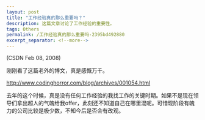 ```yaml
---
layout: post
title: "工作经验真的那么重要吗？"
description: 这篇文章讨论了工作经验的重要性。
tags: Others
permalink: /工作经验真的那么重要吗-2395bd492880
excerpt_separator: <!--more-->
---
```

(CSDN Feb 08, 2008)

刚刚看了这篇老外的博文，真是感慨万千。

http://www.codinghorror.com/blog/archives/001054.html

去年的这个时候，真是没有任何工作经验的我找工作的关键时期。如果不是现在领导们拿出超人的气魄给我offer，此刻还不知道自己在哪里混呢。可惜现阶段有魄力的公司比较是极少数，不知今后是否会有改观。
<!--more-->